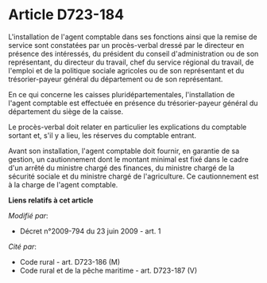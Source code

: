 # Article D723-184

L'installation de l'agent comptable dans ses fonctions ainsi que la remise de service sont constatées par un procès-verbal
dressé par le directeur en présence des intéressés, du président du conseil d'administration ou de son représentant, du
directeur du travail, chef du service régional du travail, de l'emploi et de la politique sociale agricoles ou de son
représentant et du trésorier-payeur général du département ou de son représentant. 

En ce qui concerne les caisses pluridépartementales, l'installation de l'agent comptable est effectuée en présence du
trésorier-payeur général du département du siège de la caisse. 

Le procès-verbal doit relater en particulier les explications du comptable sortant et, s'il y a lieu, les réserves du
comptable entrant. 

Avant son installation, l'agent comptable doit fournir, en garantie de sa gestion, un cautionnement dont le montant minimal
est fixé dans le cadre d'un arrêté    du ministre chargé des finances, du ministre chargé de la sécurité sociale et du
ministre chargé de l'agriculture. Ce cautionnement est à la charge de l'agent comptable.

**Liens relatifs à cet article**

_Modifié par_:

  - Décret n°2009-794 du 23 juin 2009 - art. 1

_Cité par_:

  - Code rural - art. D723-186 (M)
  - Code rural et de la pêche maritime - art. D723-187 (V)

